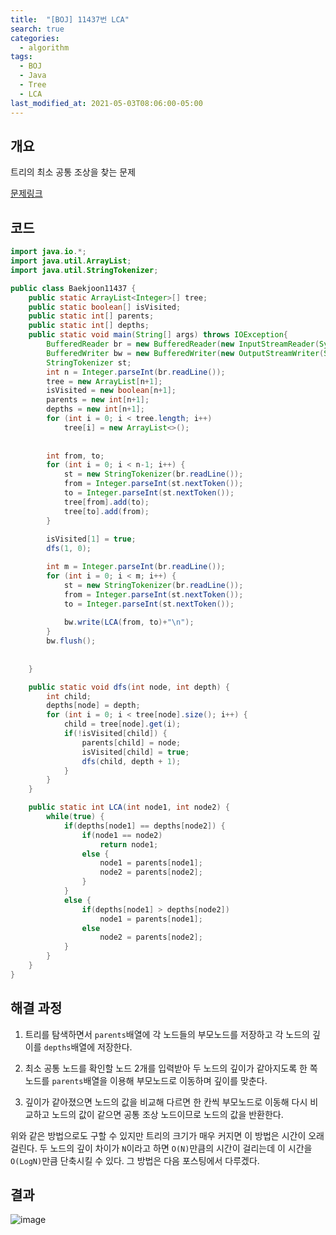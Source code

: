 ```yaml
---
title:  "[BOJ] 11437번 LCA"
search: true
categories: 
  - algorithm
tags:
  - BOJ
  - Java
  - Tree
  - LCA
last_modified_at: 2021-05-03T08:06:00-05:00
---
```


## 개요

트리의 최소 공통 조상을 찾는 문제

[문제링크](https://www.acmicpc.net/problem/11437)


## 코드

```java
import java.io.*;
import java.util.ArrayList;
import java.util.StringTokenizer;

public class Baekjoon11437 {
    public static ArrayList<Integer>[] tree;
    public static boolean[] isVisited; 
    public static int[] parents;
    public static int[] depths;
    public static void main(String[] args) throws IOException{
        BufferedReader br = new BufferedReader(new InputStreamReader(System.in));
        BufferedWriter bw = new BufferedWriter(new OutputStreamWriter(System.out));
        StringTokenizer st;
        int n = Integer.parseInt(br.readLine());
        tree = new ArrayList[n+1];
        isVisited = new boolean[n+1];
        parents = new int[n+1];
        depths = new int[n+1];
        for (int i = 0; i < tree.length; i++) 
            tree[i] = new ArrayList<>();
        
        
        int from, to;
        for (int i = 0; i < n-1; i++) {
            st = new StringTokenizer(br.readLine());
            from = Integer.parseInt(st.nextToken());
            to = Integer.parseInt(st.nextToken());
            tree[from].add(to);
            tree[to].add(from);
        }
        
        isVisited[1] = true;
        dfs(1, 0);

        int m = Integer.parseInt(br.readLine());
        for (int i = 0; i < m; i++) {
            st = new StringTokenizer(br.readLine());
            from = Integer.parseInt(st.nextToken());
            to = Integer.parseInt(st.nextToken());
            
            bw.write(LCA(from, to)+"\n");
        }
        bw.flush();
        
        
    }

    public static void dfs(int node, int depth) {
        int child;
        depths[node] = depth;
        for (int i = 0; i < tree[node].size(); i++) {
            child = tree[node].get(i);
            if(!isVisited[child]) {
                parents[child] = node;
                isVisited[child] = true;
                dfs(child, depth + 1);
            }
        }
    }

    public static int LCA(int node1, int node2) {
        while(true) {
            if(depths[node1] == depths[node2]) {
                if(node1 == node2)
                    return node1;
                else {
                    node1 = parents[node1];
                    node2 = parents[node2];
                }
            }
            else {
                if(depths[node1] > depths[node2]) 
                    node1 = parents[node1];
                else 
                    node2 = parents[node2];
            }
        }
    }
}
```

## 해결 과정


1. 트리를 탐색하면서 `parents`배열에 각 노드들의 부모노드를 저장하고 각 노드의 깊이를 `depths`배열에 저장한다.

2. 최소 공통 노드를 확인할 노드 2개를 입력받아 두 노드의 깊이가 같아지도록 한 쪽 노드를 `parents`배열을 이용해 부모노드로 이동하며 깊이를 맞춘다.

3. 깊이가 같아졌으면 노드의 값을 비교해 다르면 한 칸씩 부모노드로 이동해 다시 비교하고 노드의 값이 같으면 공통 조상 노드이므로 노드의 값을 반환한다.

위와 같은 방법으로도 구할 수 있지만 트리의 크기가 매우 커지면 이 방법은 시간이 오래걸린다. 두 노드의 깊이 차이가 `N`이라고 하면 `O(N)`만큼의 시간이 걸리는데 이 시간을 `O(LogN)`만큼 단축시킬 수 있다. 그 방법은 다음 포스팅에서 다루겠다.


## 결과

![image](https://user-images.githubusercontent.com/47655983/116845218-31d67000-ac20-11eb-87f5-59be6b36237c.png)